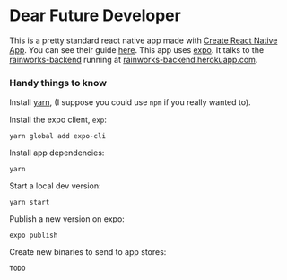 # Dear Future Developer

This is a pretty standard react native app made with [Create React Native App](https://github.com/react-community/create-react-native-app).
You can see their guide [here](https://github.com/react-community/create-react-native-app/blob/master/react-native-scripts/template/README.md).
This app uses [expo](https://expo.io/).
It talks to the [rainworks-backend](https://github.com/simonbw/rainworks-backend) running at [rainworks-backend.herokuapp.com](https://rainworks-backend.herokuapp.com).

### Handy things to know

Install [yarn](https://yarnpkg.com/en/), (I suppose you could use `npm` if you really wanted to).

Install the expo client, `exp`:

    yarn global add expo-cli

Install app dependencies:

    yarn

Start a local dev version:

    yarn start

Publish a new version on expo:

    expo publish

Create new binaries to send to app stores:

    TODO
